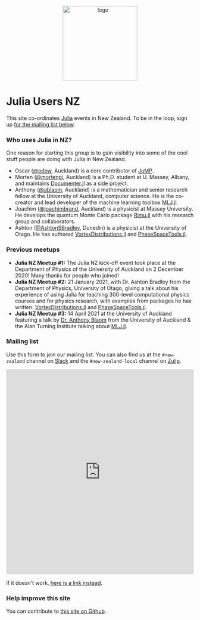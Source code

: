<p align="center">
    <img src="julia-users-nz-logo.png" alt="logo" width="200px"/>
</p>

# Julia Users NZ

This site co-ordinates [Julia](https://julialang.org) events in New Zealand. To be in the loop, sign up [for the mailing list below](#mailing-list).

### Who uses Julia in NZ?

One reason for starting this group is to gain visibility into some of the cool
stuff people are doing with Julia in New Zealand.

- Oscar ([@odow](https://github.com/odow), Auckland) is a core contributor of
    [JuMP](https://jump.dev).
- Morten ([@mortenpi](https://github.com/mortenpi), Auckland) is a Ph.D. student
    at U. Massey, Albany, and maintains [Documenter.jl](https://github.com/JuliaDocs/Documenter.jl)
    as a side project.
- Anthony ([@ablaom](https://github.com/ablaom), Auckland) is a mathematician and senior research fellow at the University of Auckland, computer science. He is the co-creator and lead developer of the machine learning toolbox [MLJ.jl](https://github.com/alan-turing-institute/MLJ.jl).
- Joachim ([@joachimbrand](https://github.com/joachimbrand), Auckland) is a physicist at Massey University. He develops the quantum Monte Carlo package [Rimu.jl](https://github.com/joachimbrand/Rimu.jl) with his research group and collaborators.
- Ashton ([@AshtonSBradley](https://github.com/AshtonSBradley), Dunedin) is a physicist at the University of Otago. He has authored [VortexDistributions.jl](https://github.com/AshtonSBradley/VortexDistributions.jl) and [PhaseSpaceTools.jl](https://github.com/AshtonSBradley/PhaseSpaceTools.jl).

### Previous meetups

- **Julia NZ Meetup #1:** The Julia NZ kick-off event took place at the Department of Physics of the University of Auckland on 2 December 2020! Many thanks for people who joined!
- **Julia NZ Meetup #2:** 21 January 2021, with Dr. Ashton Bradley from the Department of Physics, University of Otago, giving a talk about his experience of using Julia for teaching 300-level computational physics courses and for physics research, with examples from packages he has written: [VortexDistributions.jl](https://github.com/AshtonSBradley/VortexDistributions.jl) and [PhaseSpaceTools.jl](https://github.com/AshtonSBradley/PhaseSpaceTools.jl).
- **Julia NZ Meetup #3:** 14 April 2021 at the University of Auckland featuring a talk by [Dr. Anthony Blaom](https://github.com/ablaom) from the University of Auckland & the Alan Turning Institute talking about [MLJ.jl](https://alan-turing-institute.github.io/MLJ.jl/dev/).

### Mailing list

Use this form to join our mailing list. You can also find us at the `#new-zealand` channel on [Slack](http://julialang.slack.com)
and the `#new-zealand-local` channel on [Zulip](https://julialang.zulipchat.com/#narrow/stream/263467-new-zealand-local).

<iframe height="550" src="https://c553f754.sibforms.com/serve/MUIEAN8zKeN3doS6iGWQ0aQ-_dWgTJ3DDdzn_m2t566JUg0THQKL-lWqP92rkUcYRfNRBce-Xs4LYJ3i68ryCSYy3L8Vwlmm3lfSq1IBnbO5QI_il0973MXcdHl_21MsJbUcdit4lVJTOa3xuVSY_pkc5RuQr3eOH1JE7o3m3ElZB8wJ2H0Xfjsu-fNmbHl5eS3YeYtJDIiM3ZQz" frameborder="0" scrolling="auto" allowfullscreen style="display: block;margin-left: auto;margin-right: auto; width: 100%;"></iframe>

If it doesn't work, [here is a link instead](https://c553f754.sibforms.com/serve/MUIEAN8zKeN3doS6iGWQ0aQ-_dWgTJ3DDdzn_m2t566JUg0THQKL-lWqP92rkUcYRfNRBce-Xs4LYJ3i68ryCSYy3L8Vwlmm3lfSq1IBnbO5QI_il0973MXcdHl_21MsJbUcdit4lVJTOa3xuVSY_pkc5RuQr3eOH1JE7o3m3ElZB8wJ2H0Xfjsu-fNmbHl5eS3YeYtJDIiM3ZQz).

### Help improve this site

You can contribute to [this site on Github](https://github.com/julia-users-nz/julia-users-nz.github.io).
